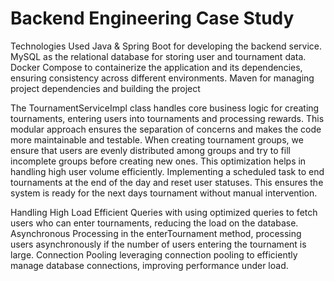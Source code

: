 # Backend Engineering Case Study

Technologies Used Java & Spring Boot for developing the backend service. MySQL as the relational database for storing user and tournament data. Docker Compose to containerize the application and its dependencies, ensuring consistency across different environments. Maven for managing project dependencies and building the project

The TournamentServiceImpl class handles core business logic for creating tournaments, entering users into tournaments and processing rewards. This modular approach ensures the separation of concerns and makes the code more maintainable and testable. When creating tournament groups, we ensure that users are evenly distributed among groups and try to fill incomplete groups before creating new ones. This optimization helps in handling high user volume efficiently. Implementing a scheduled task to end tournaments at the end of the day and reset user statuses. This ensures the system is ready for the next days tournament without manual intervention.

Handling High Load Efficient Queries with using optimized queries to fetch users who can enter tournaments, reducing the load on the database. Asynchronous Processing in the enterTournament method, processing users asynchronously if the number of users entering the tournament is large. Connection Pooling leveraging connection pooling to efficiently manage database connections, improving performance under load.
